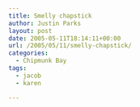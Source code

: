 ```yaml
---
title: Smelly chapstick
author: Justin Parks
layout: post
date: 2005-05-11T18:14:11+00:00
url: /2005/05/11/smelly-chapstick/
categories:
  - Chipmunk Bay
tags:
  - jacob
  - karen

---
```

